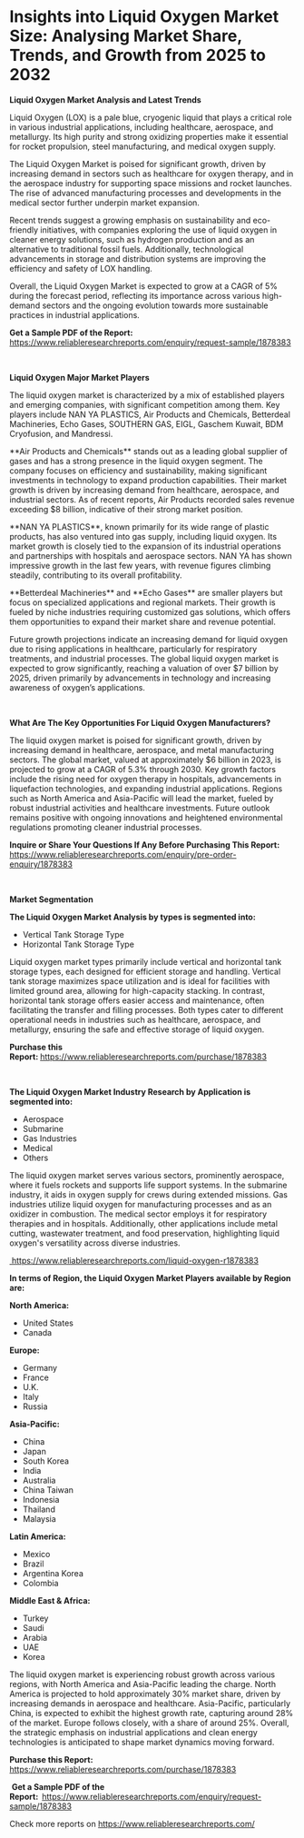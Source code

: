 <p><h1>Insights into Liquid Oxygen Market Size: Analysing Market Share, Trends, and Growth from 2025 to 2032</h1></p><p><strong>Liquid Oxygen Market Analysis and Latest Trends</strong></p>
<p><p>Liquid Oxygen (LOX) is a pale blue, cryogenic liquid that plays a critical role in various industrial applications, including healthcare, aerospace, and metallurgy. Its high purity and strong oxidizing properties make it essential for rocket propulsion, steel manufacturing, and medical oxygen supply.</p><p>The Liquid Oxygen Market is poised for significant growth, driven by increasing demand in sectors such as healthcare for oxygen therapy, and in the aerospace industry for supporting space missions and rocket launches. The rise of advanced manufacturing processes and developments in the medical sector further underpin market expansion.</p><p>Recent trends suggest a growing emphasis on sustainability and eco-friendly initiatives, with companies exploring the use of liquid oxygen in cleaner energy solutions, such as hydrogen production and as an alternative to traditional fossil fuels. Additionally, technological advancements in storage and distribution systems are improving the efficiency and safety of LOX handling.</p><p>Overall, the Liquid Oxygen Market is expected to grow at a CAGR of 5% during the forecast period, reflecting its importance across various high-demand sectors and the ongoing evolution towards more sustainable practices in industrial applications.</p></p>
<p><strong>Get a Sample PDF of the Report:&nbsp;</strong> <a href="https://www.reliableresearchreports.com/enquiry/request-sample/1878383?utm_campaign=2189&utm_medium=2&utm_source=Github&utm_content=ia&utm_term=30012025&utm_id=liquid-oxygen">https://www.reliableresearchreports.com/enquiry/request-sample/1878383</a></p>
<p>&nbsp;</p>
<p><strong>Liquid Oxygen Major Market Players</strong></p>
<p><p>The liquid oxygen market is characterized by a mix of established players and emerging companies, with significant competition among them. Key players include NAN YA PLASTICS, Air Products and Chemicals, Betterdeal Machineries, Echo Gases, SOUTHERN GAS, EIGL, Gaschem Kuwait, BDM Cryofusion, and Mandressi.</p><p>**Air Products and Chemicals** stands out as a leading global supplier of gases and has a strong presence in the liquid oxygen segment. The company focuses on efficiency and sustainability, making significant investments in technology to expand production capabilities. Their market growth is driven by increasing demand from healthcare, aerospace, and industrial sectors. As of recent reports, Air Products recorded sales revenue exceeding $8 billion, indicative of their strong market position.</p><p>**NAN YA PLASTICS**, known primarily for its wide range of plastic products, has also ventured into gas supply, including liquid oxygen. Its market growth is closely tied to the expansion of its industrial operations and partnerships with hospitals and aerospace sectors. NAN YA has shown impressive growth in the last few years, with revenue figures climbing steadily, contributing to its overall profitability.</p><p>**Betterdeal Machineries** and **Echo Gases** are smaller players but focus on specialized applications and regional markets. Their growth is fueled by niche industries requiring customized gas solutions, which offers them opportunities to expand their market share and revenue potential.</p><p>Future growth projections indicate an increasing demand for liquid oxygen due to rising applications in healthcare, particularly for respiratory treatments, and industrial processes. The global liquid oxygen market is expected to grow significantly, reaching a valuation of over $7 billion by 2025, driven primarily by advancements in technology and increasing awareness of oxygen’s applications.</p></p>
<p>&nbsp;</p>
<p><strong>What Are The Key Opportunities For Liquid Oxygen Manufacturers?</strong></p>
<p><p>The liquid oxygen market is poised for significant growth, driven by increasing demand in healthcare, aerospace, and metal manufacturing sectors. The global market, valued at approximately $6 billion in 2023, is projected to grow at a CAGR of 5.3% through 2030. Key growth factors include the rising need for oxygen therapy in hospitals, advancements in liquefaction technologies, and expanding industrial applications. Regions such as North America and Asia-Pacific will lead the market, fueled by robust industrial activities and healthcare investments. Future outlook remains positive with ongoing innovations and heightened environmental regulations promoting cleaner industrial processes.</p></p>
<p><strong>Inquire or Share Your Questions If Any Before Purchasing This Report:</strong> <a href="https://www.reliableresearchreports.com/enquiry/pre-order-enquiry/1878383?utm_campaign=2189&utm_medium=2&utm_source=Github&utm_content=ia&utm_term=30012025&utm_id=liquid-oxygen">https://www.reliableresearchreports.com/enquiry/pre-order-enquiry/1878383</a></p>
<p>&nbsp;</p>
<p><strong>Market Segmentation</strong></p>
<p><strong>The Liquid Oxygen Market Analysis by types is segmented into:</strong></p>
<p><ul><li>Vertical Tank Storage Type</li><li>Horizontal Tank Storage Type</li></ul></p>
<p><p>Liquid oxygen market types primarily include vertical and horizontal tank storage types, each designed for efficient storage and handling. Vertical tank storage maximizes space utilization and is ideal for facilities with limited ground area, allowing for high-capacity stacking. In contrast, horizontal tank storage offers easier access and maintenance, often facilitating the transfer and filling processes. Both types cater to different operational needs in industries such as healthcare, aerospace, and metallurgy, ensuring the safe and effective storage of liquid oxygen.</p></p>
<p><strong>Purchase this Report:&nbsp;</strong><a href="https://www.reliableresearchreports.com/purchase/1878383?utm_campaign=2189&utm_medium=2&utm_source=Github&utm_content=ia&utm_term=30012025&utm_id=liquid-oxygen">https://www.reliableresearchreports.com/purchase/1878383</a></p>
<p>&nbsp;</p>
<p><strong>The Liquid Oxygen Market Industry Research by Application is segmented into:</strong></p>
<p><ul><li>Aerospace</li><li>Submarine</li><li>Gas Industries</li><li>Medical</li><li>Others</li></ul></p>
<p><p>The liquid oxygen market serves various sectors, prominently aerospace, where it fuels rockets and supports life support systems. In the submarine industry, it aids in oxygen supply for crews during extended missions. Gas industries utilize liquid oxygen for manufacturing processes and as an oxidizer in combustion. The medical sector employs it for respiratory therapies and in hospitals. Additionally, other applications include metal cutting, wastewater treatment, and food preservation, highlighting liquid oxygen's versatility across diverse industries.</p></p>
<p><a href="https://www.reliableresearchreports.com/liquid-oxygen-r1878383?utm_campaign=2189&utm_medium=2&utm_source=Github&utm_content=ia&utm_term=30012025&utm_id=liquid-oxygen">&nbsp;https://www.reliableresearchreports.com/liquid-oxygen-r1878383</a></p>
<p><strong>In terms of Region, the Liquid Oxygen Market Players available by Region are:</strong></p>
<p>
    <p> <strong> North America: </strong>
        <ul>
            <li>United States</li>
            <li>Canada</li>
        </ul>
        </p> 
    <p> <strong> Europe: </strong>
        <ul>
            <li>Germany</li>
            <li>France</li>
            <li>U.K.</li>
            <li>Italy</li>
            <li>Russia</li>
        </ul>
        </p> 
    <p> <strong> Asia-Pacific: </strong>
        <ul>
            <li>China</li>
            <li>Japan</li>
            <li>South Korea</li>
            <li>India</li>
            <li>Australia</li>
            <li>China Taiwan</li>
            <li>Indonesia</li>
            <li>Thailand</li>
            <li>Malaysia</li>
        </ul>
        </p> 
    <p> <strong> Latin America: </strong>
        <ul>
            <li>Mexico</li>
            <li>Brazil</li>
            <li>Argentina Korea</li>
            <li>Colombia</li>
        </ul>
        </p> 
    <p> <strong> Middle East & Africa: </strong>
        <ul>
            <li>Turkey</li>
            <li>Saudi</li>
            <li>Arabia</li>
            <li>UAE</li>
            <li>Korea</li>
        </ul>
    </p>
    </p>
<p><p>The liquid oxygen market is experiencing robust growth across various regions, with North America and Asia-Pacific leading the charge. North America is projected to hold approximately 30% market share, driven by increasing demands in aerospace and healthcare. Asia-Pacific, particularly China, is expected to exhibit the highest growth rate, capturing around 28% of the market. Europe follows closely, with a share of around 25%. Overall, the strategic emphasis on industrial applications and clean energy technologies is anticipated to shape market dynamics moving forward.</p></p>
<p><strong>Purchase this Report: </strong><a href="https://www.reliableresearchreports.com/purchase/1878383?utm_campaign=2189&utm_medium=2&utm_source=Github&utm_content=ia&utm_term=30012025&utm_id=liquid-oxygen">https://www.reliableresearchreports.com/purchase/1878383</a></p>
<p>&nbsp;<strong>Get a Sample PDF of the Report:&nbsp;&nbsp;</strong><a href="https://www.reliableresearchreports.com/enquiry/request-sample/1878383?utm_campaign=2189&utm_medium=2&utm_source=Github&utm_content=ia&utm_term=30012025&utm_id=liquid-oxygen">https://www.reliableresearchreports.com/enquiry/request-sample/1878383</a></p>
<p><strong></strong></p>
<p>Check more reports on <a href="https://www.reliableresearchreports.com/?utm_campaign=2189&utm_medium=2&utm_source=Github&utm_content=ia&utm_term=30012025&utm_id=liquid-oxygen">https://www.reliableresearchreports.com/</a></p>